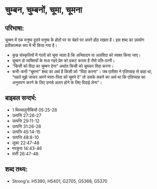 # चुम्बन, चुम्बनों, चूमा, चूमना #

## परिभाषा: ##

चुम्बन में एक मनुष्य दूसरे मनुष्य के होठों पर या चेहरे पर अपने होंठ रखता है। इस शब्द का उपयोग प्रतीकात्मक रूप में भी किया गया है।

* कुछ संस्कृतियों में गालों को चूमा जाता है कि अभिवादन या अलविदा को व्यक्त किया जाए।
* चुम्बन दो व्यक्तियों के मध्य गहरे प्रेम को प्रकट करता है जैसे पति-पत्नी। 
* “किसी को विदा का चुम्बन देना” अर्थात किसी को चूमकर विदा करना।
* कभी-कभी “चूमना” शब्द का अर्थ है किसी को “विदा करना”। जब एलीशा ने एलिय्याह से कहा था, “पहले मुझे जाकर अपने माता-पिता को चूमने दे” तो उसके कहने का अर्थ था कि एलिय्याह का अनुसरण करने के लिए उनसे अलग होने के लिए विदाई लेना”।

## बाइबल सन्दर्भ: ##

* 1 थिस्सलुनीकियों 05:25-28
* उत्पत्ति 27:26-27
* उत्पत्ति 29:11-12
* उत्पत्ति 31:26-28
* उत्पत्ति 45:14-15
* उत्पत्ति 48:8-10
* लूका 22:47-48
* मरकुस 14:43-46
* मत्ती 26:47-48

## शब्द तथ्य: ##

* Strong's: H5390, H5401, G2705, G5368, G5370

